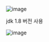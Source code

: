 ![image](https://user-images.githubusercontent.com/52357235/195334282-d0b178a0-76f3-4cb7-8765-028702d311da.png)

jdk 1.8 버전 사용

![image](https://user-images.githubusercontent.com/52357235/195334338-878f6903-ef3b-49a1-b653-21e566d47a2d.png)
